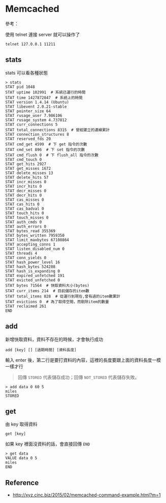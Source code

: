 Memcached
=========

參考： 

使用 telnet 連接 server 就可以操作了

    telnet 127.0.0.1 11211

stats
-----

stats 可以看各種狀態

    > stats
    STAT pid 1048
    STAT uptime 102991  # 系統已運行的時間
    STAT time 1427872847  # 系統上的時間
    STAT version 1.4.14 (Ubuntu)
    STAT libevent 2.0.21-stable
    STAT pointer_size 64
    STAT rusage_user 7.986106
    STAT rusage_system 4.737812
    STAT curr_connections 5
    STAT total_connections 8315  # 曾經建立的連線累計
    STAT connection_structures 8
    STAT reserved_fds 20
    STAT cmd_get 4599  # 下 get 指令的次數
    STAT cmd_set 896  # 下 set 指令的次數
    STAT cmd_flush 0  # 下 flush_all 指令的次數
    STAT cmd_touch 0
    STAT get_hits 2927
    STAT get_misses 1672
    STAT delete_misses 13
    STAT delete_hits 57
    STAT incr_misses 0
    STAT incr_hits 0
    STAT decr_misses 0
    STAT decr_hits 0
    STAT cas_misses 0
    STAT cas_hits 0
    STAT cas_badval 0
    STAT touch_hits 0
    STAT touch_misses 0
    STAT auth_cmds 0
    STAT auth_errors 0
    STAT bytes_read 355369
    STAT bytes_written 7959350
    STAT limit_maxbytes 67108864
    STAT accepting_conns 1
    STAT listen_disabled_num 0
    STAT threads 4
    STAT conn_yields 0
    STAT hash_power_level 16
    STAT hash_bytes 524288
    STAT hash_is_expanding 0
    STAT expired_unfetched 191
    STAT evicted_unfetched 0
    STAT bytes 71564  # 快取資料大小(bytes)
    STAT curr_items 214  # 目前儲存的item數
    STAT total_items 828  # 從運行到現在,曾有過的item數累計
    STAT evictions 0  # 為了取得空間，而剔除item的數量
    STAT reclaimed 261
    END

add
---

新增快取資料，資料不存在的時候，才會執行成功

    add [key] [] [過期時間] [資料長度]

輸入 enter 後，第二行是要打資料的內容，這裡的長度要跟上面的資料長度一模一樣才行

> 回傳 `STORED` 代表儲存成功；回傳 `NOT_STORED` 代表儲存失敗。

    > add data 0 60 5
    miles
    STORED

get
---

由 key 取得資料

    get [key]

如果 key 裡面沒資料的話，會直接回傳 `END`

    > get data
    VALUE data 0 5
    miles
    END

Reference
---------

* http://xyz.cinc.biz/2015/02/memcached-command-example.html?m=1
